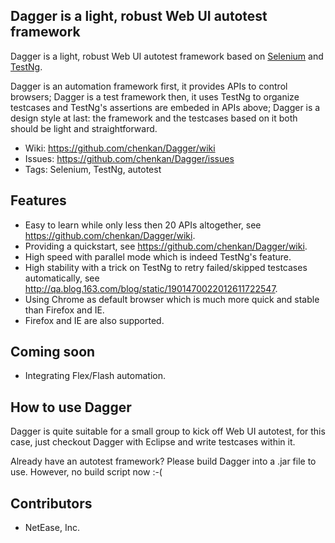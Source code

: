 ## Dagger is a light, robust Web UI autotest framework

Dagger is a light, robust Web UI autotest framework based on [Selenium](http://seleniumhq.org/) and [TestNg](http://testng.org/doc/index.html).

Dagger is an automation framework first, it provides APIs to control browsers; 
Dagger is a test framework then, it uses TestNg to organize testcases and TestNg's assertions are embeded in APIs above; 
Dagger is a design style at last: the framework and the testcases based on it both should be light and straightforward.

* Wiki: <https://github.com/chenkan/Dagger/wiki>
* Issues: <https://github.com/chenkan/Dagger/issues>
* Tags: Selenium, TestNg, autotest

## Features

* Easy to learn while only less then 20 APIs altogether, see <https://github.com/chenkan/Dagger/wiki>.
* Providing a quickstart, see <https://github.com/chenkan/Dagger/wiki>.
* High speed with parallel mode which is indeed TestNg's feature.
* High stability with a trick on TestNg to retry failed/skipped testcases automatically, see <http://qa.blog.163.com/blog/static/1901470022012611722547>.
* Using Chrome as default browser which is much more quick and stable than Firefox and IE. 
* Firefox and IE are also supported.

## Coming soon

* Integrating Flex/Flash automation.

## How to use Dagger

Dagger is quite suitable for a small group to kick off Web UI autotest, for this case, just checkout Dagger with Eclipse and write testcases within it.

Already have an autotest framework? Please build Dagger into a .jar file to use. However, no build script now :-( 

## Contributors
* NetEase, Inc.